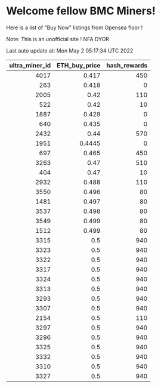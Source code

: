 # Welcome fellow BMC Miners!
Here is a list of "Buy Now" listings from Opensea floor !

Note: This is an unofficial site ! NFA DYOR


Last auto update at: Mon May  2 05:17:34 UTC 2022


|   ultra_miner_id |   ETH_buy_price |   hash_rewards |
|-----------------:|----------------:|---------------:|
|             4017 |          0.417  |            450 |
|              263 |          0.418  |              0 |
|             2005 |          0.42   |            110 |
|              522 |          0.42   |             10 |
|             1887 |          0.429  |              0 |
|              640 |          0.435  |              0 |
|             2432 |          0.44   |            570 |
|             1951 |          0.4445 |              0 |
|              697 |          0.465  |            450 |
|             3263 |          0.47   |            510 |
|              404 |          0.47   |             10 |
|             2932 |          0.488  |            110 |
|             3550 |          0.496  |             80 |
|             1481 |          0.497  |             80 |
|             3537 |          0.498  |             80 |
|             3549 |          0.499  |             80 |
|             1512 |          0.499  |             80 |
|             3315 |          0.5    |            940 |
|             3323 |          0.5    |            940 |
|             3322 |          0.5    |            940 |
|             3317 |          0.5    |            940 |
|             3324 |          0.5    |            940 |
|             3313 |          0.5    |            940 |
|             3293 |          0.5    |            940 |
|             3307 |          0.5    |            940 |
|             2154 |          0.5    |            110 |
|             3297 |          0.5    |            940 |
|             3296 |          0.5    |            940 |
|             3325 |          0.5    |            940 |
|             3332 |          0.5    |            940 |
|             3310 |          0.5    |            940 |
|             3327 |          0.5    |            940 |